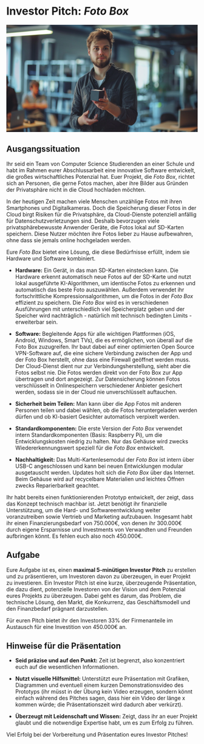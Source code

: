# Investor Pitch: _Foto Box_

![Hero image](./Fotobox.png)

## Ausgangssituation

Ihr seid ein Team von Computer Science Studierenden an einer Schule und habt im Rahmen eurer Abschlussarbeit eine innovative Software entwickelt, die großes wirtschaftliches Potenzial hat. Euer Projekt, die _Foto Box_, richtet sich an Personen, die gerne Fotos machen, aber ihre Bilder aus Gründen der Privatsphäre nicht in die Cloud hochladen möchten.

In der heutigen Zeit machen viele Menschen unzählige Fotos mit ihren Smartphones und Digitalkameras. Doch die Speicherung dieser Fotos in der Cloud birgt Risiken für die Privatsphäre, da Cloud-Dienste potenziell anfällig für Datenschutzverletzungen sind. Deshalb bevorzugen viele privatsphärebewusste Anwender Geräte, die Fotos lokal auf SD-Karten speichern. Diese Nutzer möchten ihre Fotos lieber zu Hause aufbewahren, ohne dass sie jemals online hochgeladen werden.

Eure _Foto Box_ bietet eine Lösung, die diese Bedürfnisse erfüllt, indem sie Hardware und Software kombiniert.

- **Hardware:** Ein Gerät, in das man SD-Karten einstecken kann. Die Hardware erkennt automatisch neue Fotos auf der SD-Karte und nutzt lokal ausgeführte KI-Algorithmen, um identische Fotos zu erkennen und automatisch das beste Foto auszuwählen. Außerdem verwendet ihr fortschrittliche Kompressionsalgorithmen, um die Fotos in der _Foto Box_ effizient zu speichern. Die _Foto Box_ wird es in verschiedenen Ausführungen mit unterschiedlich viel Speicherplatz geben und der Speicher wird nachträglich - natürlich mit technisch bedingten Limits - erweiterbar sein.

- **Software:** Begleitende Apps für alle wichtigen Plattformen (iOS, Android, Windows, Smart TVs), die es ermöglichen, von überall auf die Foto Box zuzugreifen. Ihr baut dabei auf einer optimierten Open Source VPN-Software auf, die eine sichere Verbindung zwischen der App und der Foto Box herstellt, ohne dass eine Firewall geöffnet werden muss. Der Cloud-Dienst dient nur zur Verbindungsherstellung, sieht aber die Fotos selbst nie. Die Fotos werden direkt von der Foto Box zur App übertragen und dort angezeigt. Zur Datensicherung können Fotos verschlüsselt in Onlinespeichern verschiedener Anbieter gesichert werden, sodass sie in der Cloud nie unverschlüsselt auftauchen.

- **Sicherheit beim Teilen:** Man kann über die App Fotos mit anderen Personen teilen und dabei wählen, ob die Fotos heruntergeladen werden dürfen und ob KI-basiert Gesichter automatisch verpixelt werden.

- **Standardkomponenten:** Die erste Version der _Foto Box_ verwendet intern Standardkomponenten (Basis: Raspberry Pi), um die Entwicklungskosten niedrig zu halten. Nur das Gehäuse wird zwecks Wiedererkennungswert speziell für die _Foto Box_ entwickelt.

- **Nachhaltigkeit:** Das Multi-Kartenlesemodul der _Foto Box_ ist intern über USB-C angeschlossen und kann bei neuen Entwicklungen modular ausgetauscht werden. Updates holt sich die _Foto Box_ über das Internet. Beim Gehäuse wird auf recycelbare Materialien und leichtes Öffnen zwecks Reparierbarkeit geachtet.

Ihr habt bereits einen funktionierenden Prototyp entwickelt, der zeigt, dass das Konzept technisch machbar ist. Jetzt benötigt ihr finanzielle Unterstützung, um die Hard- und Softwareentwicklung weiter voranzutreiben sowie Vertrieb und Marketing aufzubauen. Insgesamt habt ihr einen Finanzierungsbedarf von 750.000€, von denen ihr 300.000€ durch eigene Ersparnisse und Investments von Verwandten und Freunden aufbringen könnt. Es fehlen euch also noch 450.000€.

## Aufgabe

Eure Aufgabe ist es, einen **maximal 5-minütigen Investor Pitch** zu erstellen und zu präsentieren, um Investoren davon zu überzeugen, in euer Projekt zu investieren. Ein Investor Pitch ist eine kurze, überzeugende Präsentation, die dazu dient, potenzielle Investoren von der Vision und dem Potenzial eures Projekts zu überzeugen. Dabei geht es darum, das Problem, die technische Lösung, den Markt, die Konkurrenz, das Geschäftsmodell und den Finanzbedarf prägnant darzustellen.

Für euren Pitch bietet ihr den Investoren 33% der Firmenanteile im Austausch für eine Investition von 450.000€ an.

## Hinweise für die Präsentation

- **Seid präzise und auf den Punkt:** Zeit ist begrenzt, also konzentriert euch auf die wesentlichen Informationen.

- **Nutzt visuelle Hilfsmittel:** Unterstützt eure Präsentation mit Grafiken, Diagrammen und eventuell einem kurzen Demonstrationsvideo des Prototyps (ihr müsst in der Übung kein Video erzeugen, sondern könnt einfach während des Pitches sagen, dass hier ein Video der länge x kommen würde; die Präsentationszeit wird dadurch aber verkürzt).

- **Überzeugt mit Leidenschaft und Wissen:** Zeigt, dass ihr an euer Projekt glaubt und die notwendige Expertise habt, um es zum Erfolg zu führen.

Viel Erfolg bei der Vorbereitung und Präsentation eures Investor Pitches!
